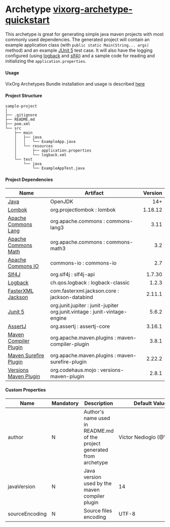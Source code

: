 # Archetype [vixorg-archetype-quickstart](https://github.com/VixOrg/vixorg-archetypes/vixorg-archetype-quickstart)
This archetype is great for generating simple java maven projects with most commonly used dependencies.
The generated project will contain an example application class (with `public static Main(String... args)` method) and an example [JUnit 5](https://junit.org/junit5/) test case. It will also have the logging configured (using [logback](http://logback.qos.ch/) and [slf4j](http://www.slf4j.org/)) and a sample code for reading and initializing the `application.properties`.

#### Usage
VixOrg Archetypes Bundle installation and usage is described [here](https://github.com/VixOrg/vixorg-archetypes/README.md#installation)

#### Project Structure

```
sample-project
│
├── .gitignore
├── README.md
├── pom.xml
└── src
    ├── main
    │   ├── java
    │   │   └── ExampleApp.java
    │   └── resources
    │       ├── application.properties
    │       └── logback.xml
    └── test
        └── java
            └── ExampleAppTest.java
```

#### Project Dependencies
| Name | Artifact | Version |
|-|-|-:|
| [Java](https://jdk.java.net/14/) | OpenJDK | 14+ |
| [Lombok](https://projectlombok.org/) | org.projectlombok : lombok | 1.18.12 |
| [Apache Commons Lang](https://commons.apache.org/proper/commons-lang/) | org.apache.commons : commons-lang3 | 3.11 |
| [Apache Commons Math](https://commons.apache.org/proper/commons-math/) | org.apache.commons : commons-math3 | 3.2 |
| [Apache Commons IO](http://commons.apache.org/proper/commons-io/) | commons-io : commons-io | 2.7 |
| [Slf4J](http://www.slf4j.org/) | org.slf4j : slf4j-api | 1.7.30 |
| [Logback](http://logback.qos.ch/) | ch.qos.logback : logback-classic | 1.2.3 |
| [FasterXML Jackson](https://github.com/FasterXML/jackson) | com.fasterxml.jackson.core : jackson-databind | 2.11.1 |
| [Junit 5](https://junit.org/junit5/) | org.junit.jupiter : junit-jupiter</br>org.junit.vintage : junit-vintage-engine | 5.6.2 |
| [AssertJ](https://assertj.github.io/doc/) | org.assertj : assertj-core | 3.16.1 |
| [Maven Compiler Plugin](https://maven.apache.org/plugins/maven-compiler-plugin/) | org.apache.maven.plugins : maven-compiler-plugin | 3.8.1 |
| [Maven Surefire Plugin](https://maven.apache.org/surefire/maven-surefire-plugin/) | org.apache.maven.plugins : maven-surefire-plugin | 2.22.2 |
| [Versions Maven Plugin](https://www.mojohaus.org/versions-maven-plugin/) | org.codehaus.mojo : versions-maven-plugin | 2.8.1 |

#### Custom Properties
| Name | Mandatory | Description | Default Value
|-|-|-|-|
| author | N | Author's name used in README.md of the project generated from archetype | Victor&nbsp;Nedioglo&nbsp;(@VixOrg)
| javaVersion | N | Java version used by the maven compiler plugin | 14 |
| sourceEncoding | N | Source files encoding | UTF-8 |